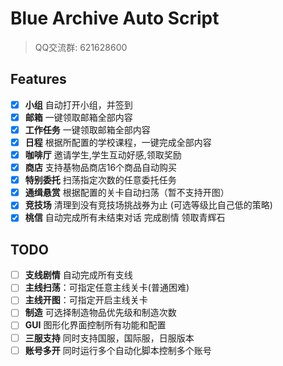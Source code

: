 # Blue Archive Auto Script

> QQ交流群: 621628600

## Features

- [x] **小组** 自动打开小组，并签到
- [x] **邮箱** 一键领取邮箱全部内容
- [x] **工作任务** 一键领取邮箱全部内容
- [x] **日程** 根据所配置的学校课程，一键完成全部内容
- [x] **咖啡厅** 邀请学生,学生互动好感,领取奖励
- [x] **商店** 支持基物品商店16个商品自动购买
- [x] **特别委托** 扫荡指定次数的任意委托任务
- [x] **通缉悬赏** 根据配置的关卡自动扫荡（暂不支持开图）
- [x] **竞技场** 清理到没有竞技场挑战券为止 (可选等级比自己低的策略)
- [x] **桃信** 自动完成所有未结束对话 完成剧情 领取青辉石

## TODO
- [ ] **支线剧情** 自动完成所有支线
- [ ] **主线扫荡**：可指定任意主线关卡(普通困难)
- [ ] **主线开图**：可指定开启主线关卡
- [ ] **制造** 可选择制造物品优先级和制造次数
- [ ] **GUI** 图形化界面控制所有功能和配置
- [ ] **三服支持** 同时支持国服，国际服，日服版本
- [ ] **账号多开** 同时运行多个自动化脚本控制多个账号
